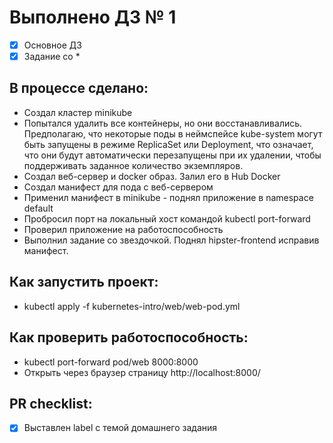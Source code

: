 # Выполнено ДЗ № 1

- [x] Основное ДЗ
- [x] Задание со *

## В процессе сделано:
- Создал кластер minikube
- Попытался удалить все контейнеры, но они восстанавливались. Предполагаю, что некоторые поды в неймспейсе kube-system могут быть запущены в режиме ReplicaSet или Deployment, что означает, что они будут автоматически перезапущены при их удалении, чтобы поддерживать заданное количество экземпляров.
- Создал веб-сервер и docker образ. Залил его в Hub Docker
- Создал манифест для пода с веб-сервером
- Применил манифест в minikube - поднял приложение в namespace default
- Пробросил порт на локальный хост командой kubectl port-forward
- Проверил приложение на работоспособность
- Выполнил задание со звездочкой. Поднял hipster-frontend исправив манифест.

## Как запустить проект:
- kubectl apply -f kubernetes-intro/web/web-pod.yml

## Как проверить работоспособность:
- kubectl port-forward pod/web 8000:8000
- Открыть через браузер страницу http://localhost:8000/

## PR checklist:
- [x] Выставлен label с темой домашнего задания